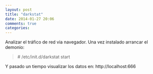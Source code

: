 ```yaml
---
layout: post
title: "darkstat"
date: 2014-01-27 20:06
comments: true
categories: 
---
```

Analizar el tráfico de red via navegador. Una vez instalado arrancar el demonio:

>\# /etc/init.d/darkstat start

Y pasado un tiempo visualizar los datos en: http://localhost:666

